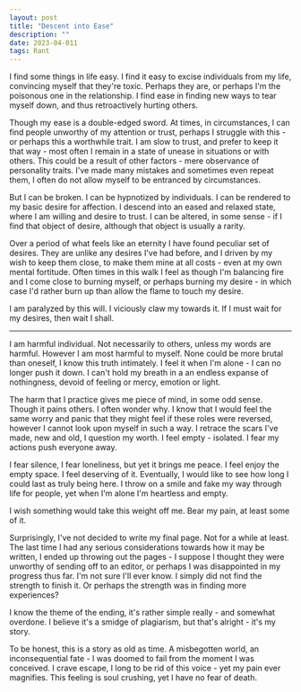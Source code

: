 ```yaml
---
layout: post
title: "Descent into Ease"
description: ""
date: 2023-04-011
tags: Rant
---
```


I find some things in life easy. I find it easy to excise individuals from my life, convincing myself that they're toxic. Perhaps they are, or perhaps I'm the poisonous one in the relationship. I find ease in finding new ways to tear myself down, and thus retroactively hurting others. 

Though my ease is a double-edged sword. At times, in circumstances, I can find people unworthy of my attention or trust, perhaps I struggle with this - or perhaps this a worthwhile trait. I am slow to trust, and prefer to keep it that way - most often I remain in a state of unease in situations or with others. This could be a result of other factors - mere observance of personality traits. I've made many mistakes and sometimes even repeat them, I often do not allow myself to be entranced by circumstances. 

But I can be broken. I can be hypnotized by individuals. I can be rendered to my basic desire for affection. I descend into an eased and relaxed state, where I am willing and desire to trust. I can be altered, in some sense - if I find that object of desire, although that object is usually a rarity.

Over a period of what feels like an eternity I have found peculiar set of desires. They are unlike any desires I've had before, and I driven by my wish to keep them close, to make them mine at all costs - even at my own mental fortitude. Often times in this walk I feel as though I'm balancing fire and I come close to burning myself, or perhaps burning my desire - in which case I'd rather burn up than allow the flame to touch my desire.

I am paralyzed by this will. I viciously claw my towards it. If I must wait for my desires, then wait I shall. 

<hr>

I am harmful individual. Not necessarily to others, unless my words are harmful. However I am most harmful to myself. None could be more brutal than oneself, I know this truth intimately. I feel it when I'm alone - I can no longer push it down. I can't hold my breath in a an endless expanse of nothingness, devoid of feeling or mercy, emotion or light.

The harm that I practice gives me piece of mind, in some odd sense. Though it pains others. I often wonder why. I know that I would feel the same worry and panic that they might feel if these roles were reversed, however I cannot look upon myself in such a way. I retrace the scars I've made, new and old, I question my worth. I feel empty - isolated. I fear my actions push everyone away.

I fear silence, I fear loneliness, but yet it brings me peace. I feel enjoy the empty space. I feel deserving of it. Eventually, I would like to see how long I could last as truly being here. I throw on a smile and fake my way through life for people, yet when I'm alone I'm heartless and empty.

I wish something would take this weight off me. Bear my pain, at least some of it.

Surprisingly, I've not decided to write my final page. Not for a while at least. The last time I had any serious considerations towards how it may be written, I ended up throwing out the pages - I suppose I thought they were unworthy of sending off to an editor, or perhaps I was disappointed in my progress thus far. I'm not sure I'll ever know. I simply did not find the strength to finish it. Or perhaps the strength was in finding more experiences?

I know the theme of the ending, it's rather simple really - and somewhat overdone. I believe it's a smidge of plagiarism, but that's alright - it's my story. 

To be honest, this is a story as old as time. A misbegotten world, an inconsequential fate - I was doomed to fail from the moment I was conceived. I crave escape, I long to be rid of this voice - yet my pain ever magnifies. This feeling is soul crushing, yet I have no fear of death.


